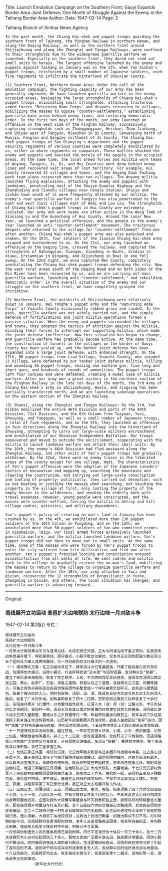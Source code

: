 Title: Launch Emulation Campaign on the Southern Front; Gaoyi Expands Border Area Joint Defense; One Month of Struggle Against the Enemy in the Taihang Border Area
Author:
Date: 1947-02-14
Page: 2

Taihang Branch of Xinhua News Agency

    In the past month, the Chiang Kai-shek and puppet troops guarding the southern front of Taihang, the Pinghan Railway in northern Henan, and along the Daqing Railway, as well as the northern front around Shijiazhuang and along the Zhengtai and Tongpu Railways, were confined to their strongholds due to the widespread guerrilla warfare we launched. Especially on the southern front, they dared not send out small units to harass. The largest offensive launched by the enemy and puppets against Taihang in January was on the 5th, when Yan Xishan's puppet troops, reinforced by a small number of Japanese soldiers, used five regiments to infiltrate the hinterland of Shouxian County.

    (1) Southern Front, Northern Henan Area: Under the call of the emulation campaign, the fighting capacity of our army has been generally improved. We have launched guerrilla warfare in the enemy-occupied areas, besieging the large strongholds of Chiang Kai-shek's puppet troops, eliminating small strongholds, attacking traitorous armed forces "Returning Home Corps" and despots returning to villages, mobilizing the masses to oppose "counter-settlements," establishing guerrilla base areas behind enemy lines, and restoring democratic order. In the first ten days of the month, our army launched an offensive on the west side of the Pinghan Railway, successively capturing strongholds such as Zhanggongyuan, Heishan, Zhao Jiachang, and Shiyan west of Tangyin, Miaozhen in Qi County, Sanwenying north of Huojia, Fanglan and Gangzao northwest of Ji County. The Chiang Kai-shek puppet troops of Sun Dianying's department and the puppet security regiments of various counties were completely annihilated by us, either in whole regiments or companies. These battles shocked the enemy and puppets and boosted the morale of the people in the occupied areas. At the same time, the local armed forces and militia work teams of Anyang, Tangyin, Ji, Qi, and Hui Counties went deep behind enemy lines and recovered vast areas of lost territory. For example, Hui County recovered 42 villages and towns, and the Anyang Duan Fazhang work team alone recovered more than ten villages. The Anyang militia launched flying explosions, attacking the enemy and puppets with landmines, penetrating east of the Shuiye-Guantai Highway and the Zhanghuding and Tianzhu villages near Fengle Station. Shuiye and Jishan town south of it were frequently attacked by our militia. The enemy's rear guerrilla warfare in Tangyin has also penetrated to the east and west Jiusi villages east of Hebi and Lou Lou. The strongholds of Chiang Kai-shek's puppet troops in Hui County are extremely isolated. Our army and work teams are often active in the Wang Tomb of Xinxiang Lu and the Guancheng of Hui County. Around the Lunar New Year, we launched a political offensive, and the people in the enemy's rear launched an anti-"counter-settlement" movement. The traitorous despots who returned to the village for "counter-settlement" fled one after another. Chiang Kai-shek's puppet army was also panicked and shaken. On the 15th, four soldiers of the Jiaozuo Chiang Kai-shek army escaped and surrendered to us. On the 21st, our army launched an offensive on the Daqing line, crossed the railway, and captured the strongholds of Dahongqiao, Xiaogao, Xiaodong in Wuzhi, Xindian in Xiuwu, Erxianmiao in Qinyang, and Xijincheng in Boai in one fell swoop. On the 22nd night, we once captured Wen County, completely annihilating the Chiang Kai-shek puppet troops defending the city. Now the vast rural areas south of the Daqing Road and on both sides of the Qin River have been recovered by us, and we are carrying out mass guerrilla warfare, launching anti-"counter-settlement," and rebuilding democratic order. In the overall situation of the enemy and our struggle on the southern front, we have completely grasped the initiative.

    (2) Northern Front, the outskirts of Shijiazhuang were relatively quiet in January. Wei Yonghe's puppet army and the "Returning Home Corps" of Yuanshi County occasionally robbed grain and raided. In the past, guerrilla warfare was not widely carried out, and the simple defense of fortifications and joint militia operations formed a passive situation. When the enemy and puppets surrounded the villages and towns, they adopted the tactics of attrition against the militia, dividing their forces to intercept our supporting militia, which made the joint defense ineffective. Now this situation has begun to change, and guerrilla warfare has gradually become active. At the same time, the construction of tunnels in the villages on the border of Gaoyi County has been scaled up, and the border joint defense has been expanded into a large joint defense, with enhanced strength. On the 17th, 80 puppet troops from Liao Village, Yuanshi County, who invaded Ji Village, were defeated by our Yanbao joint defense militia, killing and wounding 26 puppet troops, seizing one machine gun, five long and short guns, and hundreds of rounds of ammunition. The puppet troops left four corpses and were defeated, creating a model case of militia warfare. After our army won a great victory in the northern section of the Pinghan Railway in the late ten days of the month, the 3rd Army of Chiang Kai-shek's army in Shijiazhuang, Huolu, and Jingxing has been partially transferred north, and we are launching sabotage operations on the eastern section of the Zhengtai Railway.

    (3) Shanxi, along the Zhengtai and Tongpu Railways: On the 3rd, Yan Xishan mobilized the entire 46th Division and parts of the 49th Division, 71st Division, and the 8th Column from Taiyuan, Yuci, Shouyang, and Yangquan, as well as a small number of Japanese troops, a total of five regiments, and on the 5th, they launched an offensive in four directions along the Zhengtai Railway into the hinterland of Shouyang, attempting to carry out large-scale military encroachment and annihilation of our Shouxian Independent Battalion. Our troops maneuvered and moved to outside the encirclement, cooperating with the militia to launch landmine warfare and attack their small units. By the 10th, the enemy's 46th Division had fled westward along the Zhengtai Railway, and other units of Yan's puppet troops had gradually withdrawn. By the 22nd, there were no enemy traces in the liberated areas of the county except for one village, Hedi. The characteristics of Yan's puppet offensive were the adoption of the Japanese invaders' tactics of excavation and mopping up, searching the mountains and clearing the countryside, and carrying out large-scale conscription and looting of property; politically, they carried out deception: such as not beating or scolding the masses when searching, not touching the property in the village at first, only looting the property of the empty houses in the wilderness, and sending the elderly back with travel expenses. However, young people were conscripted, and the masses were counter-settled, forcing the militia to betray and kill village cadres, activists, and military dependents.

    Yan's puppet's policy of creating no-man's land in January has been crushed by us. On the 4th, we annihilated more than 130 puppet soldiers of the 10th Column in Pingding, and on the 12th, we annihilated more than 30 puppet soldiers of Yan who committed crimes in Xiaobaicun, Taigu. Our local armed forces extensively launched guerrilla warfare, and the militia launched landmine warfare. Yan's puppet troops did not dare to move out in small units. At the same time, some of the masses who were forced by Yan's puppet troops to enter the city suffered from life difficulties and fled one after another. Yan's puppet's frenzied looting and conscription aroused dissatisfaction from all walks of life. We sent cadres and militia back to the village to gradually restore the no-man's land, mobilizing the masses to return to the village to organize guerrilla warfare and landmine warfare. After the 18th, our army attacked in Yuci and Qixian, recovering the 12 strongholds of Dongxijianzi in Yushe, Zhangming in Qixian, and others. The local situation has changed, and guerrilla warfare is advancing forward.



<hr /> 

Original: 


### 南线展开立功运动  高邑扩大边地联防  太行边地一月对敌斗争

1947-02-14
第2版()
专栏：

    南线展开立功运动
    高邑扩大边地联防
    太行边地一月对敌斗争
    一月来太行南线豫北平汉与道清沿线，北线石家庄外围、正太与同浦沿线守备之蒋伪，在我游击战争普遍开展下，特别是南线，困守据点，小股不敢出动窜扰，仅本月五日阎伪配属少数日军以五个团的兵力窜入我寿阳腹地，为一月份敌伪对太行最大的一次进攻。
    （一）南线豫北方面：在立功运动号召下，我军战斗力已普遍提高，开展了敌后被占区的游击战，包围蒋伪大据点，扫除小据点，打击奸特武装“还乡团”与回村恶霸，发动群众反“倒算”，建立了敌后游击根据地，恢复了民主秩序。上旬，平汉西侧我军发动进攻，连续攻克汤阴以西之张公园、黑山、赵家厂、石岩，淇县之庙镇，获嘉以北之三温营，汲县西北之方蓝、冈糟等据点，守备之蒋伪孙殿英部及各县伪保安团均系整营或一个中队被我全部歼灭。这些战斗震慑敌伪，振奋了被占区的人心。同时我安阳、汤阴、汲、淇、辉县各县地方武装与民兵武工队则深入敌后，收复了广大的失地。如辉县即收复了四十二村镇，安阳仅段法章武工队即收复了十余村庄。安阳民兵展开飞行爆炸，以地雷向敌伪进攻，已深入水（冶）观（台）公路以东，丰乐车站附近之张胡顶，天助村一带，该县水冶及其以南之积善镇均经常遭受我民兵的袭击。汤阴敌后游击战亦已深入至鹤壁、鹿楼以东之东西酒寺村一带，辉县蒋伪据点均极孤立，我军与武工队经常活跃于新乡潞王坟及辉县城关。旧历新年前后我展开政治攻势，敌后人民掀起反“倒算”运动，回村“倒算”之奸特恶霸纷纷逃窜。蒋伪军亦恐慌动摇，十五日焦作蒋军士兵四人即逃出向我投诚。二十一日道清线我军发动攻势，越过铁路，一举攻克武陟大虹桥、小高、小东、修武新店、沁阳二仙庙、博爱西金城等据点。并于二十二日夜一度攻克温县城，全部歼灭了守城蒋伪。现道清路南沁河两岸广大农村又为我收复，正开展群众游击战，发动反“倒算”，重建民主秩序。整个南线敌我斗争形势，我已完全掌握主动。
    （二）北线石家庄外围一月份较沉寂，元氏伪军魏永和部与还乡团不时抢粮与奔袭。过去游击战开展不大，由于单纯工事守卫与民兵联防作战形成被动。敌伪包围村镇时，对民兵采消耗战术，分兵截击我支援民兵，致联防作用失效。现此种形势已开始转变，游击战已逐渐活跃，同时高邑边地村庄，地道工事建设已具规模，边地联防亦已扩大成大联防，力量增强。十七日元氏廖村伪军八十余犯姬村即被我阎堡联防民兵击溃，毙伤伪二十六名，缴机枪一挺，长短枪五支及子弹数百发。该伪遗尸四具，溃不成军，造成民兵作战的模范战例。下旬平汉北段我军大捷后，石家庄、获鹿、井陉蒋军第三军已部分北调，我正对正太东段展开破击作战。
    （三）山西正太、同蒲沿线：三日，阎锡山自太原、榆次、寿阳、阳泉调集了四十六师全部及四十九师、七十一师、八纵队各一部，并有少数日军共五个团的兵力，于五日自正太沿线分四路突向我寿阳腹地进攻，企图对我作大规模军事蚕食与歼灭我寿阳独立营，我部队机动转移至合击圈外，配合民兵展开地雷战与打击其小股。至十日敌四六师即仓惶经正太路西调，其他各部阎伪亦逐渐撤回，至二十二日除河底一村外该县解放区内已无敌踪。此次阎伪进攻特点采用了日寇的抉剔扫荡，搜山清剿，大肆抓丁与抢掠资财；在政治上则进行欺骗：如搜出群众不打不骂，村中财物初到不动，仅抢掠野外空舍清野的财物，老年人支差发路费送回等。但青年则被抓走，并向群众倒算，强迫民兵叛变与残杀村中干部、积极分子与军属。
    一月份阎伪制造无人区的蚕食政策已被我粉碎。四日平定我歼伪十纵队一百三十余人，及十二日太谷我歼大小白村出犯阎伪三十余人，我地方武装广泛展开游击战，民兵展开地雷战，阎伪小股已不敢出动。同时被阎伪强迫入城的部分群众，生活困难纷纷逃出，阎伪的疯狂掠夺与抓丁引起了各阶层的不满。我则派干部与民兵回村逐渐恢复无人区，发动群众回村组织游击战与地雷战。十八日后榆次、祁县我军均出击，收复榆社东西见子，祁县张名等十二据点。当地形势一变，游击战争正向前推进。
                （新华社太行分社）
